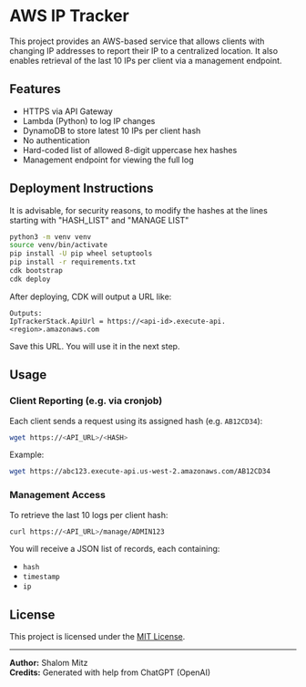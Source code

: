 # AWS IP Tracker

This project provides an AWS-based service that allows clients with changing IP addresses to report their IP to a centralized location. It also enables retrieval of the last 10 IPs per client via a management endpoint.

## Features

- HTTPS via API Gateway
- Lambda (Python) to log IP changes
- DynamoDB to store latest 10 IPs per client hash
- No authentication
- Hard-coded list of allowed 8-digit uppercase hex hashes
- Management endpoint for viewing the full log

## Deployment Instructions

It is advisable, for security reasons, to modify the hashes at the lines starting with "HASH_LIST" and "MANAGE LIST"

```bash
python3 -m venv venv
source venv/bin/activate
pip install -U pip wheel setuptools
pip install -r requirements.txt
cdk bootstrap
cdk deploy
```

After deploying, CDK will output a URL like:

```
Outputs:
IpTrackerStack.ApiUrl = https://<api-id>.execute-api.<region>.amazonaws.com
```

Save this URL. You will use it in the next step.

## Usage

### Client Reporting (e.g. via cronjob)
Each client sends a request using its assigned hash (e.g. `AB12CD34`):

```bash
wget https://<API_URL>/<HASH>
```

Example:

```bash
wget https://abc123.execute-api.us-west-2.amazonaws.com/AB12CD34
```

### Management Access

To retrieve the last 10 logs per client hash:

```bash
curl https://<API_URL>/manage/ADMIN123
```

You will receive a JSON list of records, each containing:
- `hash`
- `timestamp`
- `ip`

## License

This project is licensed under the [MIT License](LICENSE).

---

**Author:** Shalom Mitz  
**Credits:** Generated with help from ChatGPT (OpenAI)
